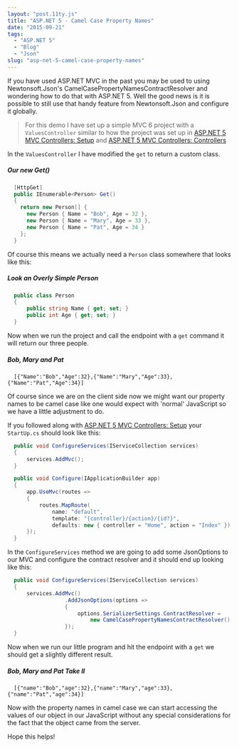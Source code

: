 ```yaml
---
layout: "post.11ty.js"
title: "ASP.NET 5 - Camel Case Property Names"
date: "2015-09-21"
tags: 
  - "ASP.NET 5"
  - "Blog"
  - "Json"
slug: "asp-net-5-camel-case-property-names"
---
```


If you have used ASP.NET MVC in the past you may be used to using Newtonsoft.Json's CamelCasePropertyNamesContractResolver and wondering how to do that with ASP.NET 5. Well the good news is it is possible to still use that handy feature from Newtonsoft.Json and configure it globally.

> For this demo I have set up a simple MVC 6 project with a `ValuesController` similar to how the project was set up in [ASP.NET 5 MVC Controllers: Setup](/2015/05/15/asp-net-5-mvc-controllers-setup/) and [ASP.NET 5 MVC Controllers: Controllers](/2015/05/18/asp-net-5-mvc-controllers-controllers/)

In the `ValuesController` I have modified the `get` to return a custom class.

##### Our new Get()

```csharp
  [HttpGet]
  public IEnumerable<Person> Get()
  {
    return new Person[] {
      new Person { Name = "Bob", Age = 32 },
      new Person { Name = "Mary", Age = 33 },
      new Person { Name = "Pat", Age = 34 }
    };
  }
```

Of course this means we actually need a `Person` class somewhere that looks like this:

##### Look an Overly Simple Person

```csharp
  public class Person
  {
      public string Name { get; set; }
      public int Age { get; set; }
  }
```

Now when we run the project and call the endpoint with a `get` command it will return our three people.

##### Bob, Mary and Pat

```
  [{"Name":"Bob","Age":32},{"Name":"Mary","Age":33},{"Name":"Pat","Age":34}]
```

Of course since we are on the client side now we might want our property names to be camel case like one would expect with 'normal' JavaScript so we have a little adjustment to do.

If you followed along with [ASP.NET 5 MVC Controllers: Setup](/2015/05/15/asp-net-5-mvc-controllers-setup/) your `StartUp.cs` should look like this:

```csharp
  public void ConfigureServices(IServiceCollection services)  
  {
      services.AddMvc();
  }

  public void Configure(IApplicationBuilder app)  
  {
      app.UseMvc(routes =>
      {
          routes.MapRoute(
              name: "default",
              template: "{controller}/{action}/{id?}",
              defaults: new { controller = "Home", action = "Index" });
      });
  }
```

In the `ConfigureServices` method we are going to add some JsonOptions to our MVC and configure the contract resolver and it should end up looking like this:

```csharp
  public void ConfigureServices(IServiceCollection services)  
  {
      services.AddMvc()
                  .AddJsonOptions(options =>
                  {
                      options.SerializerSettings.ContractResolver =
                          new CamelCasePropertyNamesContractResolver();
                  });
  }
```

Now when we run our little program and hit the endpoint with a `get` we should get a slightly different result.

##### Bob, Mary and Pat Take II

```
  [{"name":"Bob","age":32},{"name":"Mary","age":33},{"name":"Pat","age":34}]
```

Now with the property names in camel case we can start accessing the values of our object in our JavaScript without any special considerations for the fact that the object came from the server.

Hope this helps!
